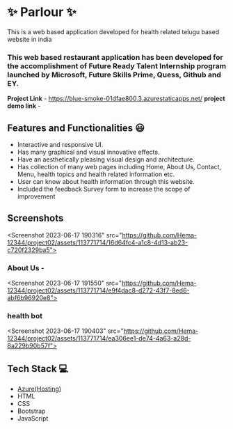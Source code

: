 # ✨ Parlour ✨

This is a web based application developed for health related telugu based website in india

### This web based restaurant application has been developed for the accomplishment of Future Ready Talent Internship program launched by Microsoft, Future Skills Prime, Quess, Github and EY.


**Project Link** - https://blue-smoke-01dfae800.3.azurestaticapps.net/
**project demo link** -


## Features and Functionalities 😃

- Interactive and responsive UI.
- Has many graphical and visual innovative effects.
- Have an aesthetically pleasing visual design and architecture.
- Has collection of many web pages including Home, About Us, Contact, Menu, health topics and health related information etc.
- User can know about health information through this website.
- Included the feedback Survey form to increase the scope of improvement 

## Screenshots

 
   <Screenshot 2023-06-17 190316" src="https://github.com/Hema-12344/project02/assets/113771714/16d64fc4-a1c8-4d13-ab23-c720f2329ba5">


### About Us -


<Screenshot 2023-06-17 191550" src="https://github.com/Hema-12344/project02/assets/113771714/e9f4dac8-d272-43f7-8ed6-abf6b96920e8">

### health bot


<Screenshot 2023-06-17 190403" src="https://github.com/Hema-12344/project02/assets/113771714/ea306ee1-de74-4a63-a28d-8a229b90b57f">


## Tech Stack 💻
- [Azure(Hosting)](https://azure.microsoft.com/en-in/features/azure-portal/)
- HTML
- CSS
- Bootstrap
- JavaScript
